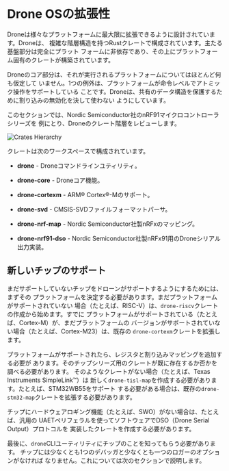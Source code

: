 # Drone OSの拡張性

Droneは様々なプラットフォームに最大限に拡張できるように設計されています。Droneは、
複雑な階層構造を持つRustクレートで構成されています。主たる基盤部分は完全にプラット
フォームに非依存であり、その上にプラットフォーム固有のクレートが構築されています。

Droneのコア部分は、それが実行されるプラットフォームについてはほとんど何も仮定して
いません。1つの例外は、プラットフォームが命令レベルでアトミック操作をサポートしている
ことです。Droneは、共有のデータ構造を保護するために割り込みの無効化を決して使わない
ようにしています。

このセクションでは、Nordic Semiconductor社のnRF91マイクロコントローラシリーズを
例にとり、Droneのクレート階層をレビューします。

![Crates Hierarchy](../assets/crates-hierarchy.svg)

クレートは次のワークスペースで構成されています。

* **drone** - Droneコマンドラインユティリティ。

* **drone-core** - Droneコア機能。

* **drone-cortexm** - ARM® Cortex®-Mのサポート。

* **drone-svd** - CMSIS-SVDファイルフォーマットパーサ。

* **drone-nrf-map** - Nordic Semiconductor社製nRFxのマッピング。

* **drone-nrf91-dso** - Nordic Semiconductor社製nRFx91用のDroneシリアル出力実装。

## 新しいチップのサポート

まだサポートしていないチップをドローンがサポートするようにするためには、まずその
プラットフォームを決定する必要があります。まだプラットフォームがサポートされていない
場合（たとえば、RISC-V）は、`drone-riscv`クレートの作成から始めます。すでに
プラットフォームがサポートされている（たとえば、Cortex-M）が、まだプラットフォームの
バージョンがサポートされていない場合（たとえば、Cortex-M23）は、既存の
`drone-cortexm`クレートを拡張します。

プラットフォームがサポートされたら、レジスタと割り込みマッピングを追加する必要が
あります。そのチップシリーズ用のクレートが既に存在するか否かを調べる必要があります。
そのようなクレートがない場合（たとえば、Texas Instruments SimpleLink™）は
新しく`drone-tisl-map`を作成する必要があります。たとえば、STM32WB55をサポート
する必要がある場合は、既存の`drone-stm32-map`クレートを拡張する必要があります。

チップにハードウェアロギング機能（たとえば、SWO）がない場合は、たとえば、汎用の
UAETペリフェラルを使ってソフトウェアでDSO（Drone Serial Output）プロトコルを
実装したクレートを作成する必要があります。

最後に、`drone`CLIユーティリティにチップのことを知ってもらう必要があります。
チップには少なくとも1つのデバッガと少なくとも一つのロガーのオプションがなければ
なりません。これについては次のセクションで説明します。
